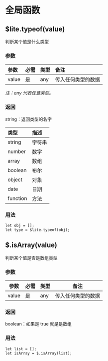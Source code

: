 # 全局函数

## $lite.typeof(value)
判断某个值是什么类型

### 参数

| 参数 | 必需 | 类型 | 备注 |
| :- | :- | :- | :- |
| value | 是 | any | 传入任何类型的数据 |

*注：any 代表任意类型。*

### 返回
string：返回类型的名字

| 类型 | 描述 |
| :- | :- |
| string | 字符串 |
| number | 数字 |
| array | 数组 |
| boolean | 布尔 |
| object | 对象 |
| date | 日期 |
| function | 方法 |


### 用法

```
let obj = [];
let type = $lite.typeof(obj);
```


## $.isArray(value)
判断某个值是否是数组类型

### 参数

| 参数 | 必需 | 类型 | 备注 |
| - | - | - | - |
| value | 是 | any | 传入任何类型的数据 |

### 返回
boolean：如果是 true 就是是数组

### 用法

```
let list = [];
let isArray = $.isArray(list);
```





    
